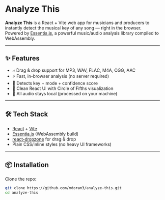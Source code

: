 # Analyze This 

**Analyze This** is a React + Vite web app for musicians and producers to instantly detect the musical key of any song — right in the browser.  
Powered by [Essentia.js](https://essentia.upf.edu/), a powerful music/audio analysis library compiled to WebAssembly.  

---

## ✨ Features
- 🎶 Drag & drop support for MP3, WAV, FLAC, M4A, OGG, AAC
- ⚡ Fast, in-browser analysis (no server required)
- 🔑 Detects key + mode + confidence score
- 🎨 Clean React UI with Circle of Fifths visualization
- 🔐 All audio stays local (processed on your machine)

---

## 🛠️ Tech Stack
- [React](https://react.dev/) + [Vite](https://vitejs.dev/)  
- [Essentia.js](https://essentia.upf.edu/documentation/essentiajs/) (WebAssembly build)  
- [react-dropzone](https://react-dropzone.js.org/) for drag & drop  
- Plain CSS/inline styles (no heavy UI frameworks)

---

## 📦 Installation

Clone the repo:
```bash
git clone https://github.com/mdoran3/analyze-this.git
cd analyze-this
